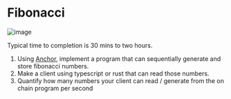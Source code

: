 # Fibonacci
![image](https://user-images.githubusercontent.com/49958069/135483831-c07b80bd-15f8-4f8f-8467-beaa627e65d4.png)

Typical time to completion is 30 mins to two hours.

1. Using [Anchor](https://github.com/project-serum/anchor), implement a program that can sequentially generate and store fibonacci numbers. 
2. Make a client using typescript or rust that can read those numbers.
3. Quantify how many numbers your client can read / generate from the on chain program per second
